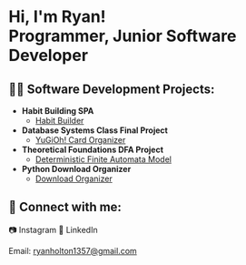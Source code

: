 <h1>Hi, I'm Ryan! <br/><a>Programmer</a>, <a>Junior Software Developer</a></h1>

<h2>👨‍💻 Software Development Projects:</h2>

- <b>Habit Building SPA</b>
  - [Habit Builder](https://github.com/VentusLeon/Habit-Builder-SPA)
- <b>Database Systems Class Final Project</b>
  - [YuGiOh! Card Organizer](https://github.com/VentusLeon/Database-Systems-Final-Project)
- <b>Theoretical Foundations DFA Project</b>
  - [Deterministic Finite Automata Model](https://github.com/VentusLeon/DFA-Model)
- <b>Python Download Organizer</b>
  - [Download Organizer](https://github.com/VentusLeon/Python-Download-Organizer)


<h2> 🤳 Connect with me:</h2>

<a src="https://www.instagram.com/rholton02/" >📷 Instagram</a>
<a src="www.linkedin.com/in/ryan-holton-62a79322b" >💬 LinkedIn</a>

<a>Email: ryanholton1357@gmail.com</a>



